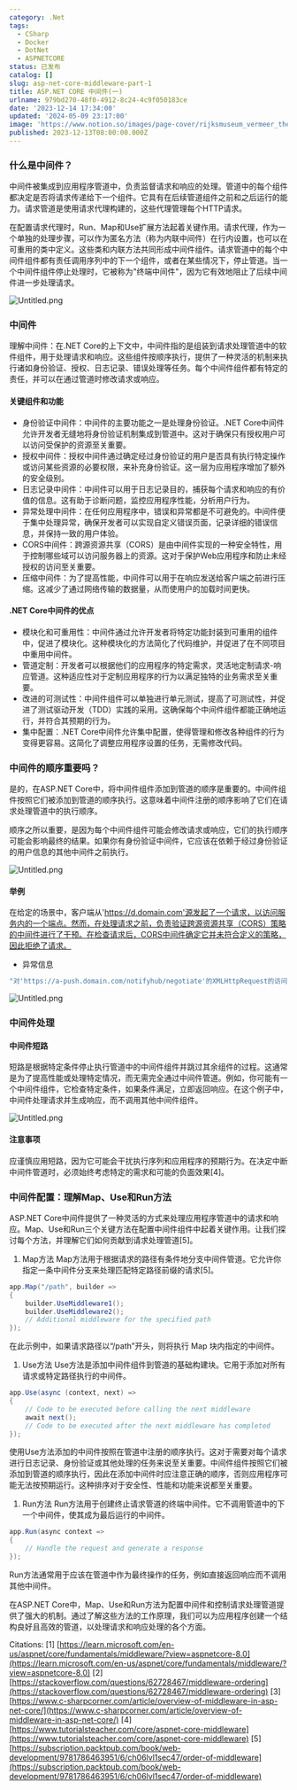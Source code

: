 ```yaml
---
category: .Net
tags:
  - CSharp
  - Docker
  - DotNet
  - ASPNETCORE
status: 已发布
catalog: []
slug: asp-net-core-middleware-part-1
title: ASP.NET CORE 中间件(一)
urlname: 979bd270-48f0-4912-8c24-4c9f050183ce
date: '2023-12-14 17:34:00'
updated: '2024-05-09 23:17:00'
image: 'https://www.notion.so/images/page-cover/rijksmuseum_vermeer_the_milkmaid.jpg'
published: 2023-12-13T08:00:00.000Z
---
```


### 什么是中间件？


中间件被集成到应用程序管道中，负责监督请求和响应的处理。管道中的每个组件都决定是否将请求传递给下一个组件。它具有在后续管道组件之前和之后运行的能力。请求管道是使用请求代理构建的，这些代理管理每个HTTP请求。


在配置请求代理时，Run、Map和Use扩展方法起着关键作用。请求代理，作为一个单独的处理步骤，可以作为匿名方法（称为内联中间件）在行内设置，也可以在可重用的类中定义。这些类和内联方法共同形成中间件组件。请求管道中的每个中间件组件都有责任调用序列中的下一个组件，或者在某些情况下，停止管道。当一个中间件组件停止处理时，它被称为"终端中间件"，因为它有效地阻止了后续中间件进一步处理请求。


![Untitled.png](https://prod-files-secure.s3.us-west-2.amazonaws.com/5d24fe63-e567-4804-86f9-9fdc62e13082/da807807-d02d-4fa1-86b6-db45e4678714/Untitled.png?X-Amz-Algorithm=AWS4-HMAC-SHA256&X-Amz-Content-Sha256=UNSIGNED-PAYLOAD&X-Amz-Credential=ASIAZI2LB4667KXZAARZ%2F20250403%2Fus-west-2%2Fs3%2Faws4_request&X-Amz-Date=20250403T053917Z&X-Amz-Expires=3600&X-Amz-Security-Token=IQoJb3JpZ2luX2VjEH0aCXVzLXdlc3QtMiJIMEYCIQCWu4giwbxolh2k1LOGqtWrAb%2B9re9NcXHQdiepJDYPjQIhAPZA8c8dceJeL3GbcyFENWyLj70qsyAE%2BglKEj5OyQqNKogECOb%2F%2F%2F%2F%2F%2F%2F%2F%2F%2FwEQABoMNjM3NDIzMTgzODA1IgwVjbCOIG3m85zd0IUq3ANFd%2BHMlNTrQoLJPW3cpsfwhnVlBzsWgvfchvTZVY4rlAGgNkQmpkOTyiBlA4Lss8TdSSgz6Z4OZvbb8%2F2NbMZXFPGgUTw1evKhw%2BmnwJJiAVc1j6gdrxVpCbqHJ8w0iQscoNm4zOesWHrlWJPXPPNqXOHVU%2FeqwC8kp9FkXM83Bb96zAg92%2BQZDmb27R9Nz0mm1hfDjw7%2BdNnFNWScD49qA1p6t0AYqp4ITz3lHAKqNAASyXxDphVdDpEKYkmTfLe7s8vQybmb6%2Fte05MSasI80i0XXEeVDJX%2B5%2BkFi3%2B64IKVwPPlZPIXj58%2BW5V9rilNsOuru92kB4BMjy%2BKcXTN2cxDwIAdUYxoJIL6%2Byld6t9Wrim66IcUWgjEimfQ2dzNqkGxsUs7g4MMb7ongOybwebs12y6Ap%2FnesuO80KZC3%2FnTYZuuQK7xYKEaeNTKzPa0%2Bt4swOChRvvaffzdR%2BDQf1XBHfqgODgXrJ%2F6GNpjw5xBeYcYU5S%2FBwTKjx3DIWCUiETeSBcAGfCXm9mvLmJQKnunMMcqTO%2BRxG%2BOoP2%2BI9j4cSRImMtoaFIhquh3dHpHL8AgDgWOOOABBX7R4pRsLmMpQNFPXkkFFVoFuwmlqEnJ1PEiZkaOK6EgjD3rLi%2FBjqkAVBxEAliIVFihIgAbuMA9KDLWXu7GDxPnqQ%2Fe6PFar7S%2FCFtztOYnmDvSRreqx0bsT%2FqYDr5qzRbua21BxKl0QwmOho88Oz7phUhGnyVNkO9XzumQ8r8SsjkVpQtB%2B%2B7JqsLP%2Ft9IKgYhyuPTPVXo2zxpfZ2QZ9CavoZ8eMTPPkm05kymXLhgngBI9OKxHeawhXxEVC6Tvn%2BD1s4xquo5lbL5YON&X-Amz-Signature=a523f00be8a71c2ecc2d6b853b40d9f9252ed7f6253eb749edea182067fe51da&X-Amz-SignedHeaders=host&x-id=GetObject)


### 中间件


理解中间件：在.NET Core的上下文中，中间件指的是组装到请求处理管道中的软件组件，用于处理请求和响应。这些组件按顺序执行，提供了一种灵活的机制来执行诸如身份验证、授权、日志记录、错误处理等任务。每个中间件组件都有特定的责任，并可以在通过管道时修改请求或响应。


#### 关键组件和功能

- 身份验证中间件：中间件的主要功能之一是处理身份验证。.NET Core中间件允许开发者无缝地将身份验证机制集成到管道中。这对于确保只有授权用户可以访问受保护的资源至关重要。
- 授权中间件：授权中间件通过确定经过身份验证的用户是否具有执行特定操作或访问某些资源的必要权限，来补充身份验证。这一层为应用程序增加了额外的安全级别。
- 日志记录中间件：中间件可以用于日志记录目的，捕获每个请求和响应的有价值的信息。这有助于诊断问题，监控应用程序性能，分析用户行为。
- 异常处理中间件：在任何应用程序中，错误和异常都是不可避免的。中间件便于集中处理异常，确保开发者可以实现自定义错误页面，记录详细的错误信息，并保持一致的用户体验。
- CORS中间件：跨源资源共享（CORS）是由中间件实现的一种安全特性，用于控制哪些域可以访问服务器上的资源。这对于保护Web应用程序和防止未经授权的访问至关重要。
- 压缩中间件：为了提高性能，中间件可以用于在响应发送给客户端之前进行压缩。这减少了通过网络传输的数据量，从而使用户的加载时间更快。

#### .NET Core中间件的优点

- 模块化和可重用性：中间件通过允许开发者将特定功能封装到可重用的组件中，促进了模块化。这种模块化的方法简化了代码维护，并促进了在不同项目中重用中间件。
- 管道定制：开发者可以根据他们的应用程序的特定需求，灵活地定制请求-响应管道。这种适应性对于定制应用程序的行为以满足独特的业务需求至关重要。
- 改进的可测试性：中间件组件可以单独进行单元测试，提高了可测试性，并促进了测试驱动开发（TDD）实践的采用。这确保每个中间件组件都能正确地运行，并符合其预期的行为。
- 集中配置：.NET Core中间件允许集中配置，使得管理和修改各种组件的行为变得更容易。这简化了调整应用程序设置的任务，无需修改代码。

### 中间件的顺序重要吗？


是的，在ASP.NET Core中，将中间件组件添加到管道的顺序是重要的。中间件组件按照它们被添加到管道的顺序执行。这意味着中间件注册的顺序影响了它们在请求处理管道中的执行顺序。


顺序之所以重要，是因为每个中间件组件可能会修改请求或响应，它们的执行顺序可能会影响最终的结果。如果你有身份验证中间件，它应该在依赖于经过身份验证的用户信息的其他中间件之前执行。


![Untitled.png](https://prod-files-secure.s3.us-west-2.amazonaws.com/5d24fe63-e567-4804-86f9-9fdc62e13082/24f795a2-1c5a-4a6b-a0d8-2afb160076f1/Untitled.png?X-Amz-Algorithm=AWS4-HMAC-SHA256&X-Amz-Content-Sha256=UNSIGNED-PAYLOAD&X-Amz-Credential=ASIAZI2LB4667KXZAARZ%2F20250403%2Fus-west-2%2Fs3%2Faws4_request&X-Amz-Date=20250403T053917Z&X-Amz-Expires=3600&X-Amz-Security-Token=IQoJb3JpZ2luX2VjEH0aCXVzLXdlc3QtMiJIMEYCIQCWu4giwbxolh2k1LOGqtWrAb%2B9re9NcXHQdiepJDYPjQIhAPZA8c8dceJeL3GbcyFENWyLj70qsyAE%2BglKEj5OyQqNKogECOb%2F%2F%2F%2F%2F%2F%2F%2F%2F%2FwEQABoMNjM3NDIzMTgzODA1IgwVjbCOIG3m85zd0IUq3ANFd%2BHMlNTrQoLJPW3cpsfwhnVlBzsWgvfchvTZVY4rlAGgNkQmpkOTyiBlA4Lss8TdSSgz6Z4OZvbb8%2F2NbMZXFPGgUTw1evKhw%2BmnwJJiAVc1j6gdrxVpCbqHJ8w0iQscoNm4zOesWHrlWJPXPPNqXOHVU%2FeqwC8kp9FkXM83Bb96zAg92%2BQZDmb27R9Nz0mm1hfDjw7%2BdNnFNWScD49qA1p6t0AYqp4ITz3lHAKqNAASyXxDphVdDpEKYkmTfLe7s8vQybmb6%2Fte05MSasI80i0XXEeVDJX%2B5%2BkFi3%2B64IKVwPPlZPIXj58%2BW5V9rilNsOuru92kB4BMjy%2BKcXTN2cxDwIAdUYxoJIL6%2Byld6t9Wrim66IcUWgjEimfQ2dzNqkGxsUs7g4MMb7ongOybwebs12y6Ap%2FnesuO80KZC3%2FnTYZuuQK7xYKEaeNTKzPa0%2Bt4swOChRvvaffzdR%2BDQf1XBHfqgODgXrJ%2F6GNpjw5xBeYcYU5S%2FBwTKjx3DIWCUiETeSBcAGfCXm9mvLmJQKnunMMcqTO%2BRxG%2BOoP2%2BI9j4cSRImMtoaFIhquh3dHpHL8AgDgWOOOABBX7R4pRsLmMpQNFPXkkFFVoFuwmlqEnJ1PEiZkaOK6EgjD3rLi%2FBjqkAVBxEAliIVFihIgAbuMA9KDLWXu7GDxPnqQ%2Fe6PFar7S%2FCFtztOYnmDvSRreqx0bsT%2FqYDr5qzRbua21BxKl0QwmOho88Oz7phUhGnyVNkO9XzumQ8r8SsjkVpQtB%2B%2B7JqsLP%2Ft9IKgYhyuPTPVXo2zxpfZ2QZ9CavoZ8eMTPPkm05kymXLhgngBI9OKxHeawhXxEVC6Tvn%2BD1s4xquo5lbL5YON&X-Amz-Signature=10f3b08ed19d70cb659975c1d071b05a6bfb937ea68eef64e3cbe00d3edf32e0&X-Amz-SignedHeaders=host&x-id=GetObject)


#### 举例


在给定的场景中，客户端从'https://d.domain.com'源发起了一个请求，以访问服务内的一个端点。然而，在处理请求之前，负责验证跨源资源共享（CORS）策略的中间件进行了干预。在检查请求后，CORS中间件确定它并未符合定义的策略，因此拒绝了请求。

- 异常信息

```c#
"对'https://a-push.domain.com/notifyhub/negotiate'的XMLHttpRequest的访问，源自'https://d.domain.com'，已被CORS策略阻止：预检请求的响应未通过访问控制检查：请求的资源上没有'Access-Control-Allow-Origin'头。"[1][2][3]
```


![Untitled.png](https://prod-files-secure.s3.us-west-2.amazonaws.com/5d24fe63-e567-4804-86f9-9fdc62e13082/371d9517-dafe-4432-94b7-2d14d1593167/Untitled.png?X-Amz-Algorithm=AWS4-HMAC-SHA256&X-Amz-Content-Sha256=UNSIGNED-PAYLOAD&X-Amz-Credential=ASIAZI2LB4667KXZAARZ%2F20250403%2Fus-west-2%2Fs3%2Faws4_request&X-Amz-Date=20250403T053917Z&X-Amz-Expires=3600&X-Amz-Security-Token=IQoJb3JpZ2luX2VjEH0aCXVzLXdlc3QtMiJIMEYCIQCWu4giwbxolh2k1LOGqtWrAb%2B9re9NcXHQdiepJDYPjQIhAPZA8c8dceJeL3GbcyFENWyLj70qsyAE%2BglKEj5OyQqNKogECOb%2F%2F%2F%2F%2F%2F%2F%2F%2F%2FwEQABoMNjM3NDIzMTgzODA1IgwVjbCOIG3m85zd0IUq3ANFd%2BHMlNTrQoLJPW3cpsfwhnVlBzsWgvfchvTZVY4rlAGgNkQmpkOTyiBlA4Lss8TdSSgz6Z4OZvbb8%2F2NbMZXFPGgUTw1evKhw%2BmnwJJiAVc1j6gdrxVpCbqHJ8w0iQscoNm4zOesWHrlWJPXPPNqXOHVU%2FeqwC8kp9FkXM83Bb96zAg92%2BQZDmb27R9Nz0mm1hfDjw7%2BdNnFNWScD49qA1p6t0AYqp4ITz3lHAKqNAASyXxDphVdDpEKYkmTfLe7s8vQybmb6%2Fte05MSasI80i0XXEeVDJX%2B5%2BkFi3%2B64IKVwPPlZPIXj58%2BW5V9rilNsOuru92kB4BMjy%2BKcXTN2cxDwIAdUYxoJIL6%2Byld6t9Wrim66IcUWgjEimfQ2dzNqkGxsUs7g4MMb7ongOybwebs12y6Ap%2FnesuO80KZC3%2FnTYZuuQK7xYKEaeNTKzPa0%2Bt4swOChRvvaffzdR%2BDQf1XBHfqgODgXrJ%2F6GNpjw5xBeYcYU5S%2FBwTKjx3DIWCUiETeSBcAGfCXm9mvLmJQKnunMMcqTO%2BRxG%2BOoP2%2BI9j4cSRImMtoaFIhquh3dHpHL8AgDgWOOOABBX7R4pRsLmMpQNFPXkkFFVoFuwmlqEnJ1PEiZkaOK6EgjD3rLi%2FBjqkAVBxEAliIVFihIgAbuMA9KDLWXu7GDxPnqQ%2Fe6PFar7S%2FCFtztOYnmDvSRreqx0bsT%2FqYDr5qzRbua21BxKl0QwmOho88Oz7phUhGnyVNkO9XzumQ8r8SsjkVpQtB%2B%2B7JqsLP%2Ft9IKgYhyuPTPVXo2zxpfZ2QZ9CavoZ8eMTPPkm05kymXLhgngBI9OKxHeawhXxEVC6Tvn%2BD1s4xquo5lbL5YON&X-Amz-Signature=d253dac4f7f546e181953a753528b06ad43f1bb28271eb8e8550a79617bb143b&X-Amz-SignedHeaders=host&x-id=GetObject)


### 中间件处理


#### 中间件短路
短路是根据特定条件停止执行管道中的中间件组件并跳过其余组件的过程。这通常是为了提高性能或处理特定情况，而无需完全通过中间件管道。例如，你可能有一个中间件组件，它检查特定条件，如果条件满足，立即返回响应。在这个例子中，中间件处理请求并生成响应，而不调用其他中间件组件。


![Untitled.png](https://prod-files-secure.s3.us-west-2.amazonaws.com/5d24fe63-e567-4804-86f9-9fdc62e13082/e8a1d943-cb51-4723-936e-23c6af2fb0f9/Untitled.png?X-Amz-Algorithm=AWS4-HMAC-SHA256&X-Amz-Content-Sha256=UNSIGNED-PAYLOAD&X-Amz-Credential=ASIAZI2LB4667KXZAARZ%2F20250403%2Fus-west-2%2Fs3%2Faws4_request&X-Amz-Date=20250403T053917Z&X-Amz-Expires=3600&X-Amz-Security-Token=IQoJb3JpZ2luX2VjEH0aCXVzLXdlc3QtMiJIMEYCIQCWu4giwbxolh2k1LOGqtWrAb%2B9re9NcXHQdiepJDYPjQIhAPZA8c8dceJeL3GbcyFENWyLj70qsyAE%2BglKEj5OyQqNKogECOb%2F%2F%2F%2F%2F%2F%2F%2F%2F%2FwEQABoMNjM3NDIzMTgzODA1IgwVjbCOIG3m85zd0IUq3ANFd%2BHMlNTrQoLJPW3cpsfwhnVlBzsWgvfchvTZVY4rlAGgNkQmpkOTyiBlA4Lss8TdSSgz6Z4OZvbb8%2F2NbMZXFPGgUTw1evKhw%2BmnwJJiAVc1j6gdrxVpCbqHJ8w0iQscoNm4zOesWHrlWJPXPPNqXOHVU%2FeqwC8kp9FkXM83Bb96zAg92%2BQZDmb27R9Nz0mm1hfDjw7%2BdNnFNWScD49qA1p6t0AYqp4ITz3lHAKqNAASyXxDphVdDpEKYkmTfLe7s8vQybmb6%2Fte05MSasI80i0XXEeVDJX%2B5%2BkFi3%2B64IKVwPPlZPIXj58%2BW5V9rilNsOuru92kB4BMjy%2BKcXTN2cxDwIAdUYxoJIL6%2Byld6t9Wrim66IcUWgjEimfQ2dzNqkGxsUs7g4MMb7ongOybwebs12y6Ap%2FnesuO80KZC3%2FnTYZuuQK7xYKEaeNTKzPa0%2Bt4swOChRvvaffzdR%2BDQf1XBHfqgODgXrJ%2F6GNpjw5xBeYcYU5S%2FBwTKjx3DIWCUiETeSBcAGfCXm9mvLmJQKnunMMcqTO%2BRxG%2BOoP2%2BI9j4cSRImMtoaFIhquh3dHpHL8AgDgWOOOABBX7R4pRsLmMpQNFPXkkFFVoFuwmlqEnJ1PEiZkaOK6EgjD3rLi%2FBjqkAVBxEAliIVFihIgAbuMA9KDLWXu7GDxPnqQ%2Fe6PFar7S%2FCFtztOYnmDvSRreqx0bsT%2FqYDr5qzRbua21BxKl0QwmOho88Oz7phUhGnyVNkO9XzumQ8r8SsjkVpQtB%2B%2B7JqsLP%2Ft9IKgYhyuPTPVXo2zxpfZ2QZ9CavoZ8eMTPPkm05kymXLhgngBI9OKxHeawhXxEVC6Tvn%2BD1s4xquo5lbL5YON&X-Amz-Signature=9c7ac5a915fa41d240bfa333beb442a08f915dd10b2ce13a1670ab8231a5a7ac&X-Amz-SignedHeaders=host&x-id=GetObject)


#### 注意事项


应谨慎应用短路，因为它可能会干扰执行序列和应用程序的预期行为。在决定中断中间件管道时，必须始终考虑特定的需求和可能的负面效果[4]。


### 中间件配置：理解Map、Use和Run方法


ASP.NET Core中间件提供了一种灵活的方式来处理应用程序管道中的请求和响应。Map、Use和Run三个关键方法在配置中间件组件中起着关键作用。让我们探讨每个方法，并理解它们如何贡献到请求处理管道[5]。

1. Map方法
Map方法用于根据请求的路径有条件地分支中间件管道。它允许你指定一条中间件分支来处理匹配特定路径前缀的请求[5]。

```c#
app.Map("/path", builder =>
{
    builder.UseMiddleware1();
    builder.UseMiddleware2();
    // Additional middleware for the specified path
});
```


在此示例中，如果请求路径以“/path”开头，则将执行 Map 块内指定的中间件。

1. Use方法
Use方法是添加中间件组件到管道的基础构建块。它用于添加对所有请求或特定路径执行的中间件。

```c#
app.Use(async (context, next) =>
{
    // Code to be executed before calling the next middleware
    await next();
    // Code to be executed after the next middleware has completed
});
```


使用Use方法添加的中间件按照在管道中注册的顺序执行。这对于需要对每个请求进行日志记录、身份验证或其他处理的任务来说至关重要。中间件组件按照它们被添加到管道的顺序执行，因此在添加中间件时应注意正确的顺序，否则应用程序可能无法按预期运行。这种排序对于安全性、性能和功能来说都至关重要。

1. Run方法
Run方法用于创建终止请求管道的终端中间件。它不调用管道中的下一个中间件，使其成为最后运行的中间件。

```c#
app.Run(async context =>
{
    // Handle the request and generate a response
});
```


Run方法通常用于应该在管道中作为最终操作的任务，例如直接返回响应而不调用其他中间件。


在ASP.NET Core中，Map、Use和Run方法为配置中间件和控制请求处理管道提供了强大的机制。通过了解这些方法的工作原理，我们可以为应用程序创建一个结构良好且高效的管道，以处理请求和响应处理的各个方面。


Citations:
[1] [https://learn.microsoft.com/en-us/aspnet/core/fundamentals/middleware/?view=aspnetcore-8.0](https://learn.microsoft.com/en-us/aspnet/core/fundamentals/middleware/?view=aspnetcore-8.0)
[2] [https://stackoverflow.com/questions/62728467/middleware-ordering](https://stackoverflow.com/questions/62728467/middleware-ordering)
[3] [https://www.c-sharpcorner.com/article/overview-of-middleware-in-asp-net-core/](https://www.c-sharpcorner.com/article/overview-of-middleware-in-asp-net-core/)
[4] [https://www.tutorialsteacher.com/core/aspnet-core-middleware](https://www.tutorialsteacher.com/core/aspnet-core-middleware)
[5] [https://subscription.packtpub.com/book/web-development/9781786463951/6/ch06lvl1sec47/order-of-middleware](https://subscription.packtpub.com/book/web-development/9781786463951/6/ch06lvl1sec47/order-of-middleware)

